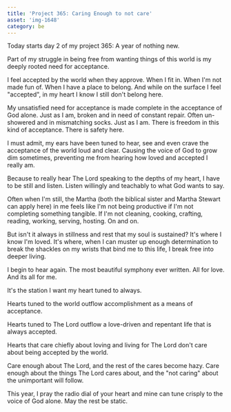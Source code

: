 ```yaml
---
title: 'Project 365: Caring Enough to not care'
asset: 'img-1648'
category: be
---
```


Today starts day 2 of my project 365: A year of nothing new.

Part of my struggle in being free from wanting things of this world is my deeply rooted need for acceptance.

I feel accepted by the world when they approve. When I fit in. When I'm not made fun of. When I have a place to belong. And while on the surface I feel "accepted", in my heart I know I still don't belong here.

My unsatisfied need for acceptance is made complete in the acceptance of God alone. Just as I am, broken and in need of constant repair. Often un-showered and in mismatching socks. Just as I am. There is freedom in this kind of acceptance. There is safety here.

I must admit, my ears have been tuned to hear, see and even crave the acceptance of the world loud and clear. Causing the voice of God to grow dim sometimes, preventing me from hearing how loved and accepted I really am.

Because to really hear The Lord speaking to the depths of my heart, I have to be still and listen. Listen willingly and teachably to what God wants to say.

Often when I'm still, the Martha (both the biblical sister and Martha Stewart can apply here) in me feels like I'm not being productive if I'm not completing something tangible. If I'm not cleaning, cooking, crafting, reading, working, serving, hosting. On and on.

But isn't it always in stillness and rest that my soul is sustained? It's where I know I'm loved. It's where, when I can muster up enough determination to break the shackles on my wrists that bind me to this life, I break free into deeper living.

I begin to hear again. The most beautiful symphony ever written. All for love. And its all for me.

It's the station I want my heart tuned to always.

Hearts tuned to the world outflow accomplishment as a means of acceptance.

Hearts tuned to The Lord outflow a love-driven and repentant life that is always accepted.

Hearts that care chiefly about loving and living for The Lord don't care about being accepted by the world.

Care enough about The Lord, and the rest of the cares become hazy. Care enough about the things The Lord cares about, and the "not caring" about the unimportant will follow.

This year, I pray the radio dial of your heart and mine can tune crisply to the voice of God alone. May the rest be static.




